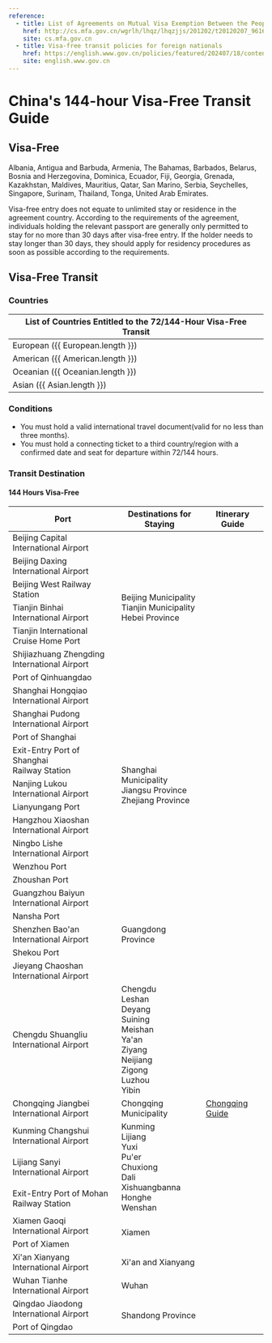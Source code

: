 ```yaml
---
reference:
  - title: List of Agreements on Mutual Visa Exemption Between the People’s Republic of China and Foreign Countries
    href: http://cs.mfa.gov.cn/wgrlh/lhqz/lhqzjjs/201202/t20120207_961630.shtml
    site: cs.mfa.gov.cn
  - title: Visa-free transit policies for foreign nationals
    href: https://english.www.gov.cn/policies/featured/202407/18/content_WS6687f148c6d0868f4e8e8eaf.html
    site: english.www.gov.cn
---
```


# China's 144-hour Visa-Free Transit Guide

## Visa-Free

Albania, Antigua and Barbuda, Armenia, The Bahamas, Barbados, Belarus, Bosnia and Herzegovina, Dominica, Ecuador, Fiji, Georgia, Grenada, Kazakhstan, Maldives, Mauritius, Qatar, San Marino, Serbia, Seychelles, Singapore, Surinam, Thailand, Tonga, United Arab Emirates.

Visa-free entry does not equate to unlimited stay or residence in the agreement country. According to the requirements of the agreement, individuals holding the relevant passport are generally only permitted to stay for no more than 30 days after visa-free entry. If the holder needs to stay longer than 30 days, they should apply for residency procedures as soon as possible according to the requirements.

## Visa-Free Transit

### Countries

<script setup>
import { ref, computed } from 'vue'
import { visaFreeCountries } from './visa';

const European = computed(() => visaFreeCountries.filter(country => country.continent === 'European'));
const American = computed(() => visaFreeCountries.filter(country => country.continent === 'American'));
const Oceanian = computed(() => visaFreeCountries.filter(country => country.continent === 'Oceanian'));
const Asian = computed(() => visaFreeCountries.filter(country => country.continent === 'Asian'));
</script>

<table>
  <thead>
    <tr>
      <th colspan="2">List of Countries Entitled to the 72/144-Hour Visa-Free Transit</th>
    </tr>
  </thead>
  <tbody>
    <tr>
      <td>European ({{ European.length }})</td>
      <td><template v-for="(country, i) in European">{{ country.name }}{{ i !== European.length - 1 ? ', ' : '' }}</template></td>
    </tr>
    <tr>
      <td>American ({{ American.length }})</td>
      <td><template v-for="(country, i) in American">{{ country.name }}{{ i !== American.length - 1 ? ', ' : '' }}</template></td>
    </tr>
    <tr>
      <td>Oceanian ({{ Oceanian.length }})</td>
      <td><template v-for="(country, i) in Oceanian">{{ country.name }}{{ i !== Oceanian.length - 1 ? ', ' : '' }}</template></td>
    </tr>
    <tr>
      <td>Asian ({{ Asian.length }})</td>
      <td><template v-for="(country, i) in Asian">{{ country.name }}{{ i !== Asian.length - 1 ? ', ' : '' }}</template></td>
    </tr>
  </tbody>
</table>

### Conditions

- You must hold a valid international travel document(valid for no less than three months).
- You must hold a connecting ticket to a third country/region with a confirmed date and seat for departure within 72/144 hours.

<!-- ### 72-Hour Visa-Free Transit

<table>
  <thead>
    <tr>
      <th>Port</th>
      <th>Destinations for Staying</th>
    </tr>
  </thead>
  <tbody>
    <tr>
      <td>Changsha Huanghua<br/>International Airport</td>
      <td>Hunan Province</td>
    </tr>
    <tr>
      <td>Harbin Taiping<br/>International Airport</td>
      <td>Harbin</td>
    </tr>
    <tr>
      <td>Guilin Liangjiang<br/>International Airport</td>
      <td>Guilin</td>
    </tr>
    <tr>
      <td>Beihai Port</td>
      <td>Beihai</td>
    </tr>
  </tbody>
</table> -->

### Transit Destination

#### 144 Hours Visa-Free

<table>
  <thead>
    <tr>
      <th>Port</th>
      <th>Destinations for Staying</th>
      <th>Itinerary Guide</th>
    </tr>
  </thead>
  <tbody>
    <tr>
      <td>Beijing Capital<br/>International Airport</td>
      <td rowspan="7">Beijing Municipality<br/>Tianjin Municipality<br/>Hebei Province</td>
      <td rowspan="3"><!--<a href="/beijing/visa-free/">Beijing Guide</a>--></td>
    </tr>
    <tr>
      <td>Beijing Daxing<br/>International Airport</td>
    </tr>
    <tr>
      <td>Beijing West Railway Station</td>
    </tr>
    <tr>
      <td>Tianjin Binhai<br/>International Airport</td>
      <td rowspan="2"></td>
    </tr>
    <tr>
      <td>Tianjin International Cruise Home Port</td>
    </tr>
    <tr>
      <td>Shijiazhuang Zhengding<br/>International Airport</td>
      <td rowspan="2"></td>
    </tr>
    <tr>
      <td>Port of Qinhuangdao</td>
    </tr>
    <tr>
      <td>Shanghai Hongqiao<br/>International Airport</td>
      <td rowspan="10">Shanghai Municipality<br/>Jiangsu Province<br/>Zhejiang Province</td>
      <td rowspan="4"><!--<a href="/shanghai/visa-free/">Shanghai Guide</a>--></td>
    </tr>
    <tr><td>Shanghai Pudong<br/>International Airport</td></tr>
    <tr><td>Port of Shanghai</td></tr>
    <tr><td>Exit-Entry Port of Shanghai<br/>Railway Station</td></tr>
    <tr>
      <td>Nanjing Lukou<br/>International Airport</td>
      <td><!--<a href="/nanjing/visa-free/">Nanjing Guide</a>--></td>
    </tr>
    <tr>
      <td>Lianyungang Port</td>
      <td></td>
    </tr>
    <tr>
      <td>Hangzhou Xiaoshan<br/>International Airport</td>
      <td><!--<a href="/hangzhou/visa-free/">Hangzhou Guide</a>--></td>
    </tr>
    <tr>
      <td>Ningbo Lishe<br/>International Airport</td>
      <td rowspan="3"></td>
    </tr>
    <tr><td>Wenzhou Port</td></tr>
    <tr><td>Zhoushan Port</td></tr>
    <tr>
      <td>Guangzhou Baiyun<br/>International Airport</td>
      <td rowspan="5">Guangdong Province</td>
      <td rowspan="2"><!--<a href="/guangzhou/visa-free/">Guangzhou Guide</a>--></td>
    </tr>
    <tr><td>Nansha Port</td></tr>
    <tr>
      <td>Shenzhen Bao'an<br/>International Airport</td>
      <td rowspan="2"><!--<a href="/shenzhen/visa-free/">Shenzhen Guide</a>--></td>
    </tr>
    <tr><td>Shekou Port</td></tr>
    <tr>
      <td>Jieyang Chaoshan<br/>International Airport</td>
      <td></td>
    </tr>
    <tr>
      <td>Chengdu Shuangliu<br/>International Airport</td>
      <td>Chengdu<br/>Leshan<br/>Deyang<br/>Suining<br/>Meishan<br/>Ya'an<br/>Ziyang<br/>Neijiang<br/>Zigong<br/>Luzhou<br/>Yibin</td>
      <td><!--<a href="/chengdu/visa-free/">Chengdu Guide</a>--></td>
    </tr>
    <tr>
      <td>Chongqing Jiangbei<br/>International Airport</td>
      <td>Chongqing Municipality</td>
      <td><a href="/chongqing/visa-free/">Chongqing Guide</a></td>
    </tr>
    <tr>
      <td>Kunming Changshui<br/>International Airport</td>
      <td rowspan="3">Kunming<br/>Lijiang<br/>Yuxi<br/>Pu'er<br/>Chuxiong<br/>Dali<br/>Xishuangbanna<br/>Honghe<br/>Wenshan</td>
      <td><!--<a href="/kunming/visa-free/">Kunming Guide</a>--></td>
    </tr>
    <tr>
      <td>Lijiang Sanyi<br/>International Airport</td>
      <td><!--<a href="/lijiang/visa-free/">Lijiang Guide</a>--></td>
    </tr>
    <tr>
      <td>Exit-Entry Port of Mohan Railway Station</td>
      <td><!--<a href="/xishuangbanna/visa-free/">Xishuangbanna Guide</a>--></td>
    </tr>
    <tr>
      <td>Xiamen Gaoqi<br/>International Airport</td>
      <td rowspan="2">Xiamen</td>
      <td rowspan="2"><!--<a href="/xiamen/visa-free/">Xiamen Guide</a>--></td>
    </tr>
    <tr><td>Port of Xiamen</td></tr>
    <tr>
      <td>Xi'an Xianyang<br/>International Airport</td>
      <td>Xi'an and Xianyang</td>
      <td><!--<a href="/xian/visa-free/">Xi'an Guide</a>--></td>
    </tr>
    <tr>
      <td>Wuhan Tianhe<br/>International Airport</td>
      <td>Wuhan</td>
      <td><!--<a href="/wuhan/visa-free/">Wuhan Guide</a>--></td>
    </tr>
    <tr>
      <td>Qingdao Jiaodong<br/>International Airport</td>
      <td rowspan="2">Shandong Province</td>
      <td rowspan="2"><!--<a href="/qingdao/visa-free/">Qingdao Guide</a>--></td>
    </tr>
    <tr><td>Port of Qingdao</td></tr>
  </tbody>
</table>
